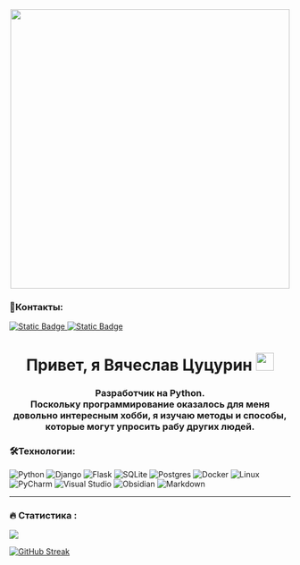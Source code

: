 <div id="header" align="center">
<img src="https://i.giphy.com/media/v1.Y2lkPTc5MGI3NjExMXNyZzRwMG9pYTNwcGQzOGp0ZDF4d3oxN3JheHM3MzQ5bHRjeTdvcCZlcD12MV9pbnRlcm5hbF9naWZfYnlfaWQmY3Q9Zw/coxQHKASG60HrHtvkt/giphy.gif"width="500"/>
</div>

### :speech_balloon:Контакты:
<div id="badges">
<a href="https://t.me/V_Tsutsurin">
<img alt="Static Badge" src="https://img.shields.io/badge/Telegram-blue?style=plastic&logo=telegram&logoColor=white"> </a>
 <a href="www.linkedin.com/in/v-tsutsurin">
<img alt="Static Badge" src="https://img.shields.io/badge/Linkedin-blue?style=plastic&logo=telegram&logoColor=white"> </a>
<h1 align="center">Привет, я Вячеслав Цуцурин</a> 
<img src="https://github.com/blackcater/blackcater/raw/main/images/Hi.gif" height="32"/></h1>
<h3 align="center">
Разработчик на Python.<br/>
Поскольку программирование оказалось для меня довольно интересным хобби, я изучаю методы и способы, которые могут упросить рабу других людей.
</h3>
 


### :hammer_and_wrench:Технологии:
![Python](https://img.shields.io/badge/python-3670A0?style=plastic&logo=python&logoColor=ffdd54)
![Django](https://img.shields.io/badge/django-%23092E20.svg?style=plastic&logo=django&logoColor=white)
![Flask](https://img.shields.io/badge/flask-%23000.svg?style=plastic&logo=flask&logoColor=white)
![SQLite](https://img.shields.io/badge/sqlite-%2307405e.svg?style=plastic&logo=sqlite&logoColor=white)
![Postgres](https://img.shields.io/badge/postgres-%23316192.svg?style=plastic&logo=postgresql&logoColor=white)
![Docker](https://img.shields.io/badge/docker-%230db7ed.svg?style=plastic&logo=docker&logoColor=white)
![Linux](https://img.shields.io/badge/Linux-FCC624?style=plastic&logo=linux&logoColor=black)
![PyCharm](https://img.shields.io/badge/pycharm-143?style=plastic&logo=pycharm&logoColor=black&color=black&labelColor=green)
![Visual Studio](https://img.shields.io/badge/Visual%20Studio-5C2D91.svg?style=fplastic&logo=visual-studio&logoColor=white)
![Obsidian](https://img.shields.io/badge/Obsidian-%23483699.svg?style=plastic&logo=obsidian&logoColor=white)
![Markdown](https://img.shields.io/badge/markdown-%23000000.svg?style=plastic&logo=markdown&logoColor=white)


---
### :fire: Статистика :
<img src="https://komarev.com/ghpvc/?username=V-Tsutsurin&style=plastic&color=blue"/>

<a href="https://git.io/streak-stats"><img src="https://streak-stats.demolab.com?user=V-Tsutsurin&theme=algolia&background=04182C" alt="GitHub Streak" /></a>

<!--
**V-Tsutsurin/V-Tsutsurin** is a ✨ _special_ ✨ repository because its `README.md` (this file) appears on your GitHub profile.

Here are some ideas to get you started:

- 🔭 I’m currently working on ...
- 🌱 I’m currently learning ...
- 👯 I’m looking to collaborate on ...
- 🤔 I’m looking for help with ...
- 💬 Ask me about ...
- 📫 How to reach me: ...
- 😄 Pronouns: ...
- ⚡ Fun fact: ...
-->
